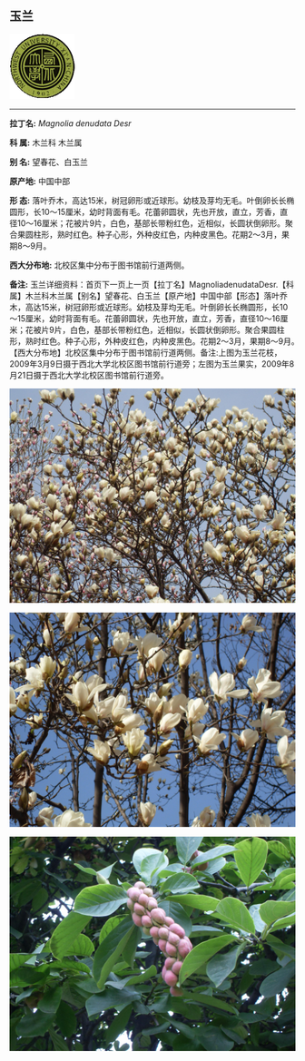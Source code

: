 ## 玉兰

![西北大学校园网络植物志](JPG/nwu.gif)

---

**拉丁名:**  _Magnolia denudata Desr_

**科 属:** 木兰科 木兰属

**别 名:** 望春花、白玉兰

**原产地:** 中国中部

**形  态:** 落叶乔木，高达15米，树冠卵形或近球形。幼枝及芽均无毛。叶倒卵长长椭圆形，长10～15厘米，幼时背面有毛。花蕾卵圆状，先也开放，直立，芳香，直径10～16厘米；花被片9片，白色，基部长带粉红色，近相似，长圆状倒卵形。聚合果圆柱形，熟时红色。种子心形，外种皮红色，内种皮黑色。花期2～3月，果期8～9月。　　　

**西大分布地:** 北校区集中分布于图书馆前行道两侧。 

**备注:** 玉兰详细资料：首页下一页上一页【拉丁名】MagnoliadenudataDesr.【科属】木兰科木兰属【别名】望春花、白玉兰【原产地】中国中部【形态】落叶乔木，高达15米，树冠卵形或近球形。幼枝及芽均无毛。叶倒卵长长椭圆形，长10～15厘米，幼时背面有毛。花蕾卵圆状，先也开放，直立，芳香，直径10～16厘米；花被片9片，白色，基部长带粉红色，近相似，长圆状倒卵形。聚合果圆柱形，熟时红色。种子心形，外种皮红色，内种皮黑色。花期2～3月，果期8～9月。　　　【西大分布地】北校区集中分布于图书馆前行道两侧。备注:上图为玉兰花枝，2009年3月9日摄于西北大学北校区图书馆前行道旁；左图为玉兰果实，2009年8月21日摄于西北大学北校区图书馆前行道旁。

![玉兰](JPG/玉兰1.JPG) 

![玉兰](JPG/玉兰2.JPG) 

![玉兰](JPG/玉兰果实.JPG) 

